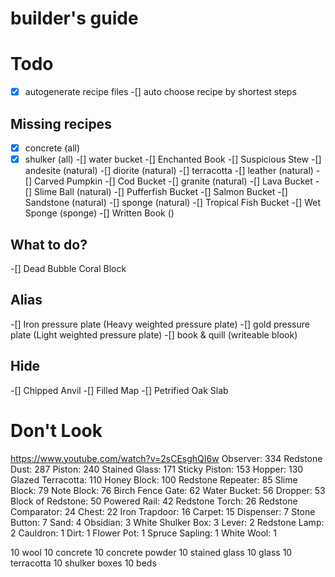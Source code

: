 # builder's guide

# Todo
-[x] autogenerate recipe files
-[] auto choose recipe by shortest steps

## Missing recipes
-[x] concrete (all)
-[x] shulker (all)
-[] water bucket
-[] Enchanted Book
-[] Suspicious Stew
-[] andesite (natural)
-[] diorite (natural)
-[] terracotta
-[] leather (natural)
-[] Carved Pumpkin
-[] Cod Bucket
-[] granite (natural)
-[] Lava Bucket
-[] Slime Ball (natural)
-[] Pufferfish Bucket
-[] Salmon Bucket
-[] Sandstone (natural)
-[] sponge (natural)
-[] Tropical Fish Bucket
-[] Wet Sponge (sponge)
-[] Written Book ()

## What to do?
-[] Dead Bubble Coral Block

## Alias
-[] Iron pressure plate (Heavy weighted pressure plate)
-[] gold pressure plate (Light weighted pressure plate)
-[] book & quill (writeable blook)

## Hide
-[] Chipped Anvil
-[] Filled Map
-[] Petrified Oak Slab

# Don't Look
https://www.youtube.com/watch?v=2sCEsghQI6w
Observer: 334
Redstone Dust: 287
Piston: 240
Stained Glass: 171
Sticky Piston: 153
Hopper: 130
Glazed Terracotta: 110
Honey Block: 100
Redstone Repeater: 85
Slime Block: 79
Note Block: 76
Birch Fence Gate: 62
Water Bucket: 56
Dropper: 53
Block of Redstone: 50
Powered Rail: 42
Redstone Torch: 26
Redstone Comparator: 24
Chest: 22
Iron Trapdoor: 16
Carpet: 15
Dispenser: 7
Stone Button: 7
Sand: 4
Obsidian: 3
White Shulker Box: 3
Lever: 2
Redstone Lamp: 2
Cauldron: 1
Dirt: 1
Flower Pot: 1
Spruce Sapling: 1
White Wool: 1


10 wool
10 concrete
10 concrete powder
10 stained glass
10 glass
10 terracotta
10 shulker boxes
10 beds
